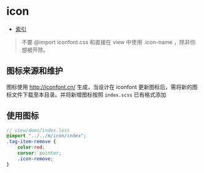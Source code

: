 # icon

- [索引](./demo.html)

> 不要 @import iconfont.css 和直接在 view 中使用 .icon-name ，除非你想被开除。

## 图标来源和维护

图标使用 http://iconfont.cn/ 生成，当设计在 iconfont 更新图标后，需将新的图标文件下载至本目录。并将新增图标按照 `index.scss` 已有格式添加


## 使用图标

```scss
// view/demo/index.less
@import "../../m/icon/index";
.tag-item-remove {
    color:red;
    cursor: pointer;
    .icon-remove;
}
```
